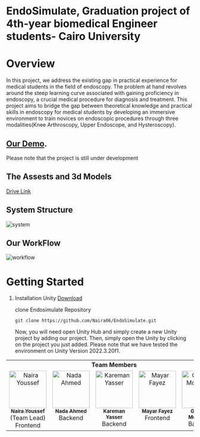 # EndoSimulate, Graduation project of 4th-year biomedical Engineer students- Cairo University

# Overview
In this project, we address the existing gap in practical experience for medical students in the field of 
endoscopy. The problem at hand revolves around the steep learning curve associated with gaining 
proficiency in endoscopy, a crucial medical procedure for diagnosis and treatment. This project aims to 
bridge the gap between theoretical knowledge and practical skills in endoscopy for medical students by 
developing an immersive environment to train novices on endoscopic procedures through three 
modalities(Knee Arthroscopy, Upper Endoscope, and Hysteroscopy).

## [Our Demo](https://drive.google.com/file/d/1z4SfHKvxW0hHHwXELH8K7ajuyLfFD3Wc/view?usp=drive_link).
Please note that the project is still under development 

## The Assests and 3d Models 
[Drive Link](https://drive.google.com/drive/folders/1AZm3lkGROScJXtD-8lsOgmC1ruUqbel9?usp=drive_link)

## System Structure
![system](https://github.com/Naira06/EndoSimulate/assets/83358118/385777fc-e5ef-421a-9df5-12a48f6351a2)

## Our WorkFlow
![workflow](https://github.com/Naira06/EndoSimulate/assets/83358118/ee63aa16-8d4f-4394-8c68-b3702851ce82)

# Getting Started

1. Installation
   Unity [Download](https://unity.com/download)

   clone Endosimulate Repository
   ```
   git clone https://github.com/Naira06/EndoSimulate.git
   ```
   Now, you will need open Unity Hub and simply create a new Unity project by adding our project. Then, simply open the Unity by clicking on the project you just added. Please note that we have tested the environment on Unity Version 2022.3.20f1.

<table>
    <tbody>
    <tr>
        <td colspan="6" style="text-align: center;"><b> Team Members </b></td>
    </tr>
    <tr>
        <td align="center" valign="top" width="20%">
            <a href="https://github.com/Naira06">
                <img alt="Naira Youssef" src="https://avatars.githubusercontent.com/Naira06" width="100px;">
                <br/>
                <sub><b>Naira Youssef</b></sub>
            </a>
            <br/>
            <span>(Team Lead)</span> <br/>
            <span>Frontend</span>
        </td>
        <td align="center" valign="top" width="20%">
            <a href="https://github.com/Nada-21">
                <img alt="Nada Ahmed" src="https://avatars.githubusercontent.com/Nada-21" width="100px;">
                <br/>
                <sub><b>Nada Ahmed</b></sub>
            </a>
            <br/>
            <span>Backend</span>
        </td>
        <td align="center" valign="top" width="20%">
            <a href="https://github.com/Karemanyasser">
                <img alt="Kareman Yasser" src="https://avatars.githubusercontent.com/Karemanyasser" width="100px;">
                <br/>
                <sub><b>Kareman Yasser</b></sub>
            </a>
            <br/>
            <span>Backend</span>
        </td>
        <td align="center" valign="top" width="20%">
            <a href="https://github.com/MayarFayez">
                <img alt="Mayar Fayez" src="https://avatars.githubusercontent.com/MayarFayez" width="100px;">
                <br/>
                <sub><b>Mayar Fayez</b></sub>
            </a>
            <br/>
            <span>Frontend</span>
        </td>
        <td align="center" valign="top" width="20%">
            <a href="https://github.com/GhofranMohamed">
                <img alt="Ghofran Mohamed" src="https://avatars.githubusercontent.com/GhofranMohamed" width="100px;">
                <br/>
                <sub><b>Ghofran Mohamed</b></sub>
            </a>
            <br/>
            <span>Backend</span>
        </td>
    </tr>
    </table>
